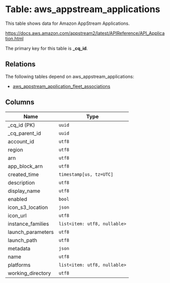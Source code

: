 # Table: aws_appstream_applications

This table shows data for Amazon AppStream Applications.

https://docs.aws.amazon.com/appstream2/latest/APIReference/API_Application.html

The primary key for this table is **_cq_id**.

## Relations

The following tables depend on aws_appstream_applications:
  - [aws_appstream_application_fleet_associations](aws_appstream_application_fleet_associations.md)

## Columns

| Name          | Type          |
| ------------- | ------------- |
|_cq_id (PK)|`uuid`|
|_cq_parent_id|`uuid`|
|account_id|`utf8`|
|region|`utf8`|
|arn|`utf8`|
|app_block_arn|`utf8`|
|created_time|`timestamp[us, tz=UTC]`|
|description|`utf8`|
|display_name|`utf8`|
|enabled|`bool`|
|icon_s3_location|`json`|
|icon_url|`utf8`|
|instance_families|`list<item: utf8, nullable>`|
|launch_parameters|`utf8`|
|launch_path|`utf8`|
|metadata|`json`|
|name|`utf8`|
|platforms|`list<item: utf8, nullable>`|
|working_directory|`utf8`|